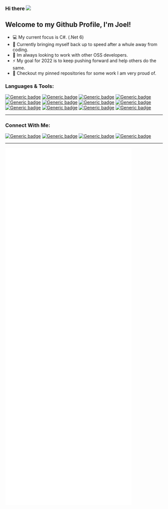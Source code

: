### Hi there <a href="https://dev.draxis.work"><img src="https://media.giphy.com/media/hvRJCLFzcasrR4ia7z/giphy.gif" width="25px"></a>

## Welcome to my Github Profile, I'm Joel!
- 💻 My current focus is C#. (.Net 6)
- 🌱 Currently bringing myself back up to speed after a whule away from coding.
- 👯 Im always looking to work with other OSS developers.
- ⚡ My goal for 2022 is to keep pushing forward and help others do the same.
- 📌 Checkout my pinned repositories for some work I am very proud of.

### Languages & Tools:
[![Generic badge](https://img.shields.io/static/v1?label=.Net&message=Core/5/6&color=blueviolet&style=for-the-badge&logo=csharp)](https://shields.io/) 
[![Generic badge](https://img.shields.io/static/v1?label=Blazor&message=WASM/Server&color=blueviolet&style=for-the-badge&logo=blazor)](https://shields.io/)
[![Generic badge](https://img.shields.io/static/v1?label=Rust&message=Backend/WASM&color=b7410e&style=for-the-badge&logo=rust)](https://shields.io/) 
[![Generic badge](https://img.shields.io/static/v1?label=Linux&message=Arch/Debian&color=skyblue&style=for-the-badge&logo=archlinux)](https://shields.io/) 
[![Generic badge](https://img.shields.io/static/v1?label=API&message=GraphQL&color=hotpink&style=for-the-badge&logo=graphql)](https://shields.io/) 
[![Generic badge](https://img.shields.io/static/v1?label=NoSQL&message=MongoDB&color=4db33b&style=for-the-badge&logo=mongodb)](https://shields.io/) 
[![Generic badge](https://img.shields.io/static/v1?label=html&message=v5&color=red&style=for-the-badge&logo=html5)](https://shields.io/) 
[![Generic badge](https://img.shields.io/static/v1?label=CSS&message=v3&color=blue&style=for-the-badge&logo=css3)](https://shields.io/) 
[![Generic badge](https://img.shields.io/static/v1?label=%E2%A0%80&message=Javascript&color=yellow&style=for-the-badge&logo=javascript)](https://shields.io/) 
[![Generic badge](https://img.shields.io/static/v1?label=%E2%A0%80&message=Git&color=orange&style=for-the-badge&logo=git)](https://shields.io/) 
[![Generic badge](https://img.shields.io/static/v1?label=%E2%A0%80&message=Github&color=black&style=for-the-badge&logo=github)](https://shields.io/) 
[![Generic badge](https://img.shields.io/static/v1?label=%E2%A0%80&message=Terminal&color=lightgray&style=for-the-badge&logo=windowsterminal)](https://shields.io/) 
<hr>

### Connect With Me:
[![Generic badge](https://img.shields.io/static/v1?label=Twitter&message=Draxcodes&color=1DA1F2&style=for-the-badge&logo=twitter)](https://twitter.com/codesdrax) 
[![Generic badge](https://img.shields.io/static/v1?label=LinkedIn&message=Joel%20Parkinson&color=blue&style=for-the-badge&logo=linkedin)](https://www.linkedin.com/in/joel-parkinson-893422111/) 
[![Generic badge](https://img.shields.io/static/v1?label=Twitch.Tv&message=Draxcodes&color=purple&style=for-the-badge&logo=twitch)](https://www.twitch.tv/draxcodes) 
[![Generic badge](https://img.shields.io/static/v1?label=Youtube&message=Draxcodes&color=red&style=for-the-badge&logo=youtube)](https://www.youtube.com/channel/UCUbDgS7ZKUger4MIc28GzFQ) 
<hr>

<img src="https://raw.githubusercontent.com/DraxCodes/draxcodes/master/github-metrics.svg" alt="Metrics" width="80%">
